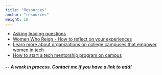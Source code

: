 ```yaml
---
title: "Resources"
anchor: "resources"
weight: 10
---
```


* [Asking leading questions](http://randsinrepose.com/archives/the-update-the-vent-and-the-disaster/)
* [Women Who Reign - How to reflect on your experiences](https://reigningit.wordpress.com/)
* [Learn more about organizations on college campuses that empower women in tech](https://github.com/Ladies-Storm-Hackathons/Resources/blob/master/University-Student-Organizations.md)
* [How to start a tech mentorship program on campus](https://github.com/Ladies-Storm-Hackathons/Resources/blob/master/HowTo-Tech-Mentorship.md)

##### -- A work in process. Contact me if you have a link to add!
